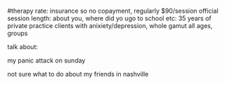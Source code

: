 
#therapy
rate: insurance so no copayment, regularly $90/session
official session length: 
about you, where did yo ugo to school etc:
35 years of private practice
clients with anixiety/depression, whole gamut
all ages, groups



talk about:


my panic attack on sunday


not sure what to do about my friends in nashville

